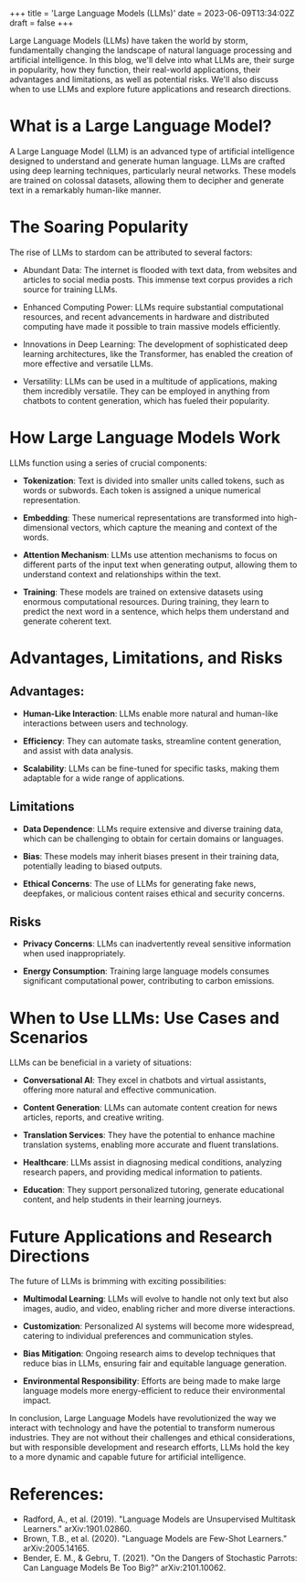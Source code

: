 +++
title = 'Large Language Models (LLMs)'
date = 2023-06-09T13:34:02Z
draft = false
+++

Large Language Models (LLMs) have taken the world by storm, fundamentally changing the landscape of natural language processing and artificial intelligence. In this blog, we'll delve into what LLMs are, their surge in popularity, how they function, their real-world applications, their advantages and limitations, as well as potential risks. We'll also discuss when to use LLMs and explore future applications and research directions.

# What is a Large Language Model?

A Large Language Model (LLM) is an advanced type of artificial intelligence designed to understand and generate human language. LLMs are crafted using deep learning techniques, particularly neural networks. These models are trained on colossal datasets, allowing them to decipher and generate text in a remarkably human-like manner.

# The Soaring Popularity

The rise of LLMs to stardom can be attributed to several factors:

- Abundant Data: The internet is flooded with text data, from websites and articles to social media posts. This immense text corpus provides a rich source for training LLMs.

- Enhanced Computing Power: LLMs require substantial computational resources, and recent advancements in hardware and distributed computing have made it possible to train massive models efficiently.

- Innovations in Deep Learning: The development of sophisticated deep learning architectures, like the Transformer, has enabled the creation of more effective and versatile LLMs.

- Versatility: LLMs can be used in a multitude of applications, making them incredibly versatile. They can be employed in anything from chatbots to content generation, which has fueled their popularity.

# How Large Language Models Work

LLMs function using a series of crucial components:

- **Tokenization**: Text is divided into smaller units called tokens, such as words or subwords. Each token is assigned a unique numerical representation.

- **Embedding**: These numerical representations are transformed into high-dimensional vectors, which capture the meaning and context of the words.

- **Attention Mechanism**: LLMs use attention mechanisms to focus on different parts of the input text when generating output, allowing them to understand context and relationships within the text.

- **Training**: These models are trained on extensive datasets using enormous computational resources. During training, they learn to predict the next word in a sentence, which helps them understand and generate coherent text.

# Advantages, Limitations, and Risks

## Advantages:

- **Human-Like Interaction**: LLMs enable more natural and human-like interactions between users and technology.

- **Efficiency**: They can automate tasks, streamline content generation, and assist with data analysis.

- **Scalability**: LLMs can be fine-tuned for specific tasks, making them adaptable for a wide range of applications.

## Limitations

- **Data Dependence**: LLMs require extensive and diverse training data, which can be challenging to obtain for certain domains or languages.

- **Bias**: These models may inherit biases present in their training data, potentially leading to biased outputs.

- **Ethical Concerns**: The use of LLMs for generating fake news, deepfakes, or malicious content raises ethical and security concerns.

## Risks

- **Privacy Concerns**: LLMs can inadvertently reveal sensitive information when used inappropriately.

- **Energy Consumption**: Training large language models consumes significant computational power, contributing to carbon emissions.

# When to Use LLMs: Use Cases and Scenarios

LLMs can be beneficial in a variety of situations:

- **Conversational AI**: They excel in chatbots and virtual assistants, offering more natural and effective communication.

- **Content Generation**: LLMs can automate content creation for news articles, reports, and creative writing.

- **Translation Services**: They have the potential to enhance machine translation systems, enabling more accurate and fluent translations.

- **Healthcare**: LLMs assist in diagnosing medical conditions, analyzing research papers, and providing medical information to patients.

- **Education**: They support personalized tutoring, generate educational content, and help students in their learning journeys.

# Future Applications and Research Directions

The future of LLMs is brimming with exciting possibilities:

- **Multimodal Learning**: LLMs will evolve to handle not only text but also images, audio, and video, enabling richer and more diverse interactions.

- **Customization**: Personalized AI systems will become more widespread, catering to individual preferences and communication styles.

- **Bias Mitigation**: Ongoing research aims to develop techniques that reduce bias in LLMs, ensuring fair and equitable language generation.

- **Environmental Responsibility**: Efforts are being made to make large language models more energy-efficient to reduce their environmental impact.

In conclusion, Large Language Models have revolutionized the way we interact with technology and have the potential to transform numerous industries. They are not without their challenges and ethical considerations, but with responsible development and research efforts, LLMs hold the key to a more dynamic and capable future for artificial intelligence.

# References:

- Radford, A., et al. (2019). "Language Models are Unsupervised Multitask Learners." arXiv:1901.02860.
- Brown, T.B., et al. (2020). "Language Models are Few-Shot Learners." arXiv:2005.14165.
- Bender, E. M., & Gebru, T. (2021). "On the Dangers of Stochastic Parrots: Can Language Models Be Too Big?" arXiv:2101.10062.
